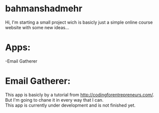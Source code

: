 # bahmanshadmehr
Hi, I'm starting a small project wich is basicly just a simple online course website with some new ideas...  
# Apps:
-Email Gatherer
# Email Gatherer:
This app is basicly by a tutorial from http://codingforentrepreneurs.com/. But I'm going to chane it in every way that I can.  
This app is currently under development and is not finished yet.
